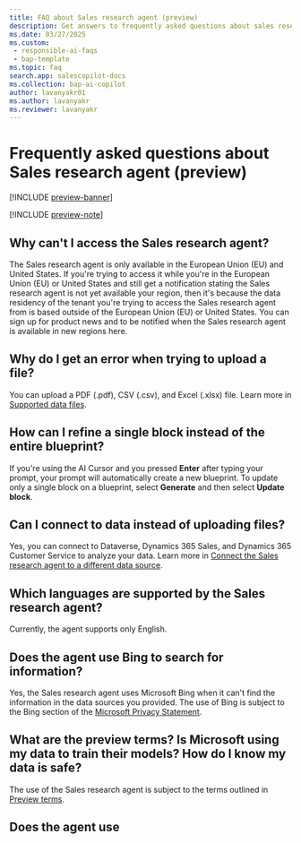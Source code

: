 ```yaml
---
title: FAQ about Sales research agent (preview)
description: Get answers to frequently asked questions about sales research agent in Dynamics 365 Sales.
ms.date: 03/27/2025
ms.custom:
 - responsible-ai-faqs
 - bap-template
ms.topic: faq
search.app: salescopilot-docs
ms.collection: bap-ai-copilot
author: lavanyakr01
ms.author: lavanyakr
ms.reviewer: lavanyakr
---
```


# Frequently asked questions about Sales research agent (preview)

[!INCLUDE [preview-banner](~/../shared-content/shared/preview-includes/preview-banner.md)]

[!INCLUDE [preview-note](~/../shared-content/shared/preview-includes/preview-note.md)]


## Why can't I access the Sales research agent?

The Sales research agent is only available in the European Union (EU) and United States. If you're trying to access it while you're in the European Union (EU) or United States and still get a notification stating the Sales research agent is not yet available your region, then it's because the data residency of the tenant you're trying to access the Sales research agent from is based outside of the European Union (EU) or United States. You can sign up for product news and to be notified when the Sales research agent is available in new regions here.

## Why do I get an error when trying to upload a file?

You can upload a PDF (.pdf), CSV (.csv), and Excel (.xlsx) file. Learn more in [Supported data files](sales-research-agent-connect-data.md#supported-data-files).

## How can I refine a single block instead of the entire blueprint?

If you're using the AI Cursor and you pressed **Enter** after typing your prompt, your prompt will automatically create a new blueprint. To update only a single block on a blueprint, select **Generate** and then select **Update block**.

## Can I connect to data instead of uploading files?

Yes, you can connect to Dataverse, Dynamics 365 Sales, and Dynamics 365 Customer Service to analyze your data. Learn more in [Connect the Sales research agent to a different data source](sales-research-agent-connect-data.md).

## Which languages are supported by the Sales research agent?

Currently, the agent supports only English.

## Does the agent use Bing to search for information?

Yes, the Sales research agent uses Microsoft Bing when it can't find the information in the data sources you provided.  The use of Bing is subject to the Bing section of the [Microsoft Privacy Statement](https://privacy.microsoft.com/privacystatement).

## What are the preview terms? Is Microsoft using my data to train their models? How do I know my data is safe?

The use of the Sales research agent is subject to the terms outlined in [Preview terms](https://aka.ms/projectsophiapreviewterms).

## Does the agent use 